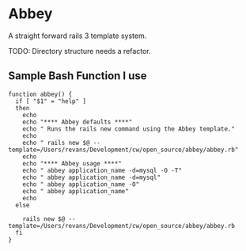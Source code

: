 # Abbey

A straight forward rails 3 template system.

TODO: Directory structure needs a refactor.

## Sample Bash Function I use

    function abbey() {
      if [ "$1" = "help" ]
      then
        echo
        echo "**** Abbey defaults ****"
        echo " Runs the rails new command using the Abbey template."
        echo 
        echo " rails new $@ --template=/Users/revans/Development/cw/open_source/abbey/abbey.rb"
        echo
        echo "**** Abbey usage ****"
        echo " abbey application_name -d=mysql -O -T"
        echo " abbey application_name -d=mysql"
        echo " abbey application_name -O"
        echo " abbey application_name"
        echo
      else
      
        rails new $@ --template=/Users/revans/Development/cw/open_source/abbey/abbey.rb
      fi
    }